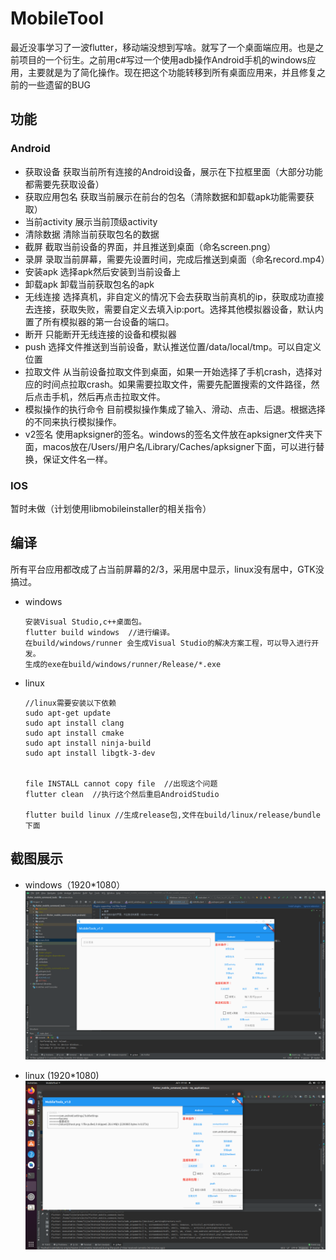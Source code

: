 # MobileTool
最近没事学习了一波flutter，移动端没想到写啥。就写了一个桌面端应用。也是之前项目的一个衍生。之前用c#写过一个使用adb操作Android手机的windows应用，主要就是为了简化操作。现在把这个功能转移到所有桌面应用来，并且修复之前的一些遗留的BUG

## 功能
### Android
+ 获取设备
获取当前所有连接的Android设备，展示在下拉框里面（大部分功能都需要先获取设备）
+ 获取应用包名
获取当前展示在前台的包名（清除数据和卸载apk功能需要获取）
+ 当前activity
展示当前顶级activity
+ 清除数据
清除当前获取包名的数据
+ 截屏
截取当前设备的界面，并且推送到桌面（命名screen.png）
+ 录屏
录取当前屏幕，需要先设置时间，完成后推送到桌面（命名record.mp4）
+ 安装apk
选择apk然后安装到当前设备上
+ 卸载apk
卸载当前获取包名的apk
+ 无线连接
选择真机，非自定义的情况下会去获取当前真机的ip，获取成功直接去连接，获取失败，需要自定义去填入ip:port。选择其他模拟器设备，默认内置了所有模拟器的第一台设备的端口。
+ 断开
只能断开无线连接的设备和模拟器
+ push
选择文件推送到当前设备，默认推送位置/data/local/tmp。可以自定义位置
+ 拉取文件
从当前设备拉取文件到桌面，如果一开始选择了手机crash，选择对应的时间点拉取crash。如果需要拉取文件，需要先配置搜索的文件路径，然后点击手机，然后再点击拉取文件。
+ 模拟操作的执行命令
目前模拟操作集成了输入、滑动、点击、后退。根据选择的不同来执行模拟操作。
+ v2签名
使用apksigner的签名。windows的签名文件放在apksigner文件夹下面，macos放在/Users/用户名/Library/Caches/apksigner下面，可以进行替换，保证文件名一样。
### IOS
暂时未做（计划使用libmobileinstaller的相关指令）

## 编译
所有平台应用都改成了占当前屏幕的2/3，采用居中显示，linux没有居中，GTK没搞过。
+ windows

  ```
  安装Visual Studio,c++桌面包。
  flutter build windows  //进行编译。
  在build/windows/runner 会生成Visual Studio的解决方案工程，可以导入进行开发。
  生成的exe在build/windows/runner/Release/*.exe
  ```

+ linux

  ```
  //linux需要安装以下依赖
  sudo apt-get update
  sudo apt install clang
  sudo apt install cmake
  sudo apt install ninja-build
  sudo apt install libgtk-3-dev
  
  
  file INSTALL cannot copy file  //出现这个问题
  flutter clean  //执行这个然后重启AndroidStudio
  
  flutter build linux //生成release包,文件在build/linux/release/bundle下面
  
  ```

  

## 截图展示
+ windows（1920*1080）
![screenshots/windows.png](screenshots/windows.png)

+ linux (1920*1080)
![screenshots/linux.png](screenshots/linux.png)
